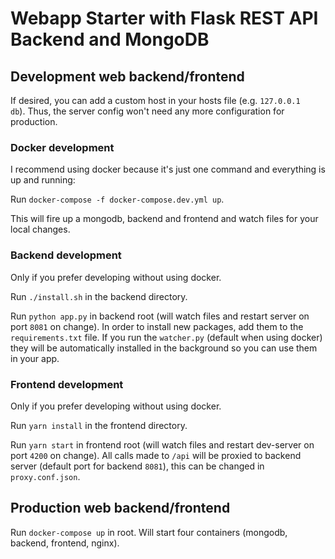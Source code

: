 # Webapp Starter with Flask REST API Backend and MongoDB

## Development web backend/frontend

If desired, you can add a custom host in your hosts file (e.g. `127.0.0.1   db`). 
Thus, the server config won't need any more configuration for production.

### Docker development

I recommend using docker because it's just one command and everything is up and running:

Run `docker-compose -f docker-compose.dev.yml up`.

This will fire up a mongodb, backend and frontend and watch files for your local changes.  

### Backend development

Only if you prefer developing without using docker.

Run `./install.sh` in the backend directory.

Run `python app.py` in backend root (will watch files and restart server on port `8081` on change).
In order to install new packages, add them to the `requirements.txt` file. If you run the `watcher.py` (default when using docker) they will be automatically installed in the background so you can use them in your app.

### Frontend development

Only if you prefer developing without using docker.

Run `yarn install` in the frontend directory.

Run `yarn start` in frontend root (will watch files and restart dev-server on port `4200` on change). 
All calls made to `/api` will be proxied to backend server (default port for backend `8081`), this can be changed in `proxy.conf.json`.

## Production web backend/frontend

Run `docker-compose up` in root. Will start four containers (mongodb, backend, frontend, nginx). 
